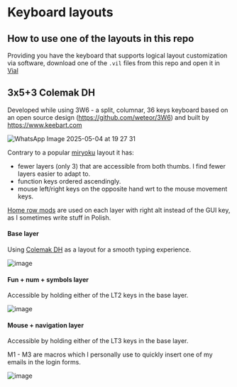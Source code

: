 # Keyboard layouts

## How to use one of the layouts in this repo

Providing you have the keyboard that supports logical layout customization via software, download one of the `.vil` files from this repo and open it in [Vial](https://get.vial.today)

## 3x5+3 Colemak DH

Developed while using 3W6 - a split, columnar, 36 keys keyboard based on an open source design (https://github.com/weteor/3W6) and built by https://www.keebart.com

![WhatsApp Image 2025-05-04 at 19 27 31](https://github.com/user-attachments/assets/f8df222a-8335-4d06-a44d-efae92510635)

Contrary to a popular [miryoku](https://github.com/manna-harbour/miryoku) layout it has:
- fewer layers (only 3) that are accessible from both thumbs. I find fewer layers easier to adapt to.
- function keys ordered ascendingly. 
- mouse left/right keys on the opposite hand wrt to the mouse movement keys.

[Home row mods](https://precondition.github.io/home-row-mods) are used on each layer with right alt instead of the GUI key, as I sometimes write stuff in Polish.

#### Base layer

Using [Colemak DH](https://colemakmods.github.io/mod-dh/) as a layout for a smooth typing experience.

![image](https://github.com/user-attachments/assets/9135958b-873c-4ced-8b6c-6eb81d5b6d5e)

#### Fun + num + symbols layer

Accessible by holding either of the LT2 keys in the base layer. 

![image](https://github.com/user-attachments/assets/5ec72e96-ba8c-483d-8e2f-36ac32c951c1)

#### Mouse + navigation layer

Accessible by holding either of the LT3 keys in the base layer. 

M1 - M3 are macros which I personally use to quickly insert one of my emails in the login forms.

![image](https://github.com/user-attachments/assets/60accb7d-ff92-4ba2-9d7b-42d3778f314b)
